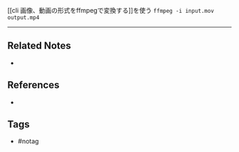 [[cli 画像、動画の形式をffmpegで変換する]]を使う
`ffmpeg -i input.mov output.mp4`

---
## Related Notes
- 

## References
- 

## Tags
- #notag